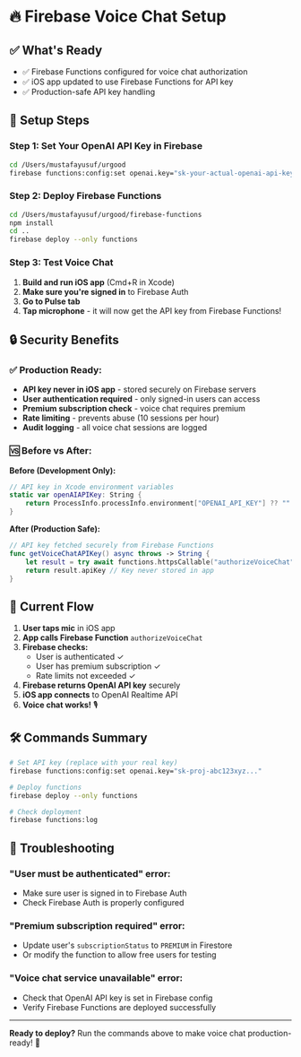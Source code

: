 # 🔥 Firebase Voice Chat Setup

## ✅ What's Ready
- ✅ Firebase Functions configured for voice chat authorization
- ✅ iOS app updated to use Firebase Functions for API key
- ✅ Production-safe API key handling

## 🚀 Setup Steps

### Step 1: Set Your OpenAI API Key in Firebase

```bash
cd /Users/mustafayusuf/urgood
firebase functions:config:set openai.key="sk-your-actual-openai-api-key-here"
```

### Step 2: Deploy Firebase Functions

```bash
cd /Users/mustafayusuf/urgood/firebase-functions
npm install
cd ..
firebase deploy --only functions
```

### Step 3: Test Voice Chat

1. **Build and run iOS app** (Cmd+R in Xcode)
2. **Make sure you're signed in** to Firebase Auth
3. **Go to Pulse tab**
4. **Tap microphone** - it will now get the API key from Firebase Functions!

## 🔒 Security Benefits

### ✅ Production Ready:
- **API key never in iOS app** - stored securely on Firebase servers
- **User authentication required** - only signed-in users can access
- **Premium subscription check** - voice chat requires premium
- **Rate limiting** - prevents abuse (10 sessions per hour)
- **Audit logging** - all voice chat sessions are logged

### 🆚 Before vs After:

**Before (Development Only):**
```swift
// API key in Xcode environment variables
static var openAIAPIKey: String {
    return ProcessInfo.processInfo.environment["OPENAI_API_KEY"] ?? ""
}
```

**After (Production Safe):**
```swift
// API key fetched securely from Firebase Functions
func getVoiceChatAPIKey() async throws -> String {
    let result = try await functions.httpsCallable("authorizeVoiceChat").call()
    return result.apiKey // Key never stored in app
}
```

## 🎯 Current Flow

1. **User taps mic** in iOS app
2. **App calls Firebase Function** `authorizeVoiceChat`
3. **Firebase checks:**
   - User is authenticated ✓
   - User has premium subscription ✓
   - Rate limits not exceeded ✓
4. **Firebase returns OpenAI API key** securely
5. **iOS app connects** to OpenAI Realtime API
6. **Voice chat works!** 🎙️

## 🛠 Commands Summary

```bash
# Set API key (replace with your real key)
firebase functions:config:set openai.key="sk-proj-abc123xyz..."

# Deploy functions
firebase deploy --only functions

# Check deployment
firebase functions:log
```

## 🔧 Troubleshooting

### "User must be authenticated" error:
- Make sure user is signed in to Firebase Auth
- Check Firebase Auth is properly configured

### "Premium subscription required" error:
- Update user's `subscriptionStatus` to `PREMIUM` in Firestore
- Or modify the function to allow free users for testing

### "Voice chat service unavailable" error:
- Check that OpenAI API key is set in Firebase config
- Verify Firebase Functions are deployed successfully

---

**Ready to deploy?** Run the commands above to make voice chat production-ready! 🚀
